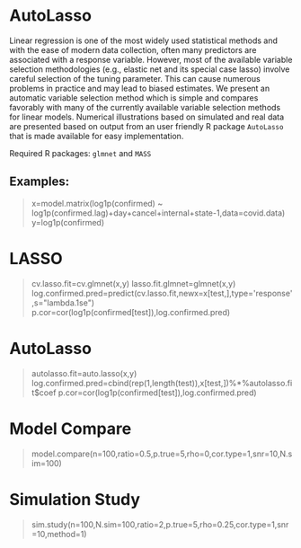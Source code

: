 # AutoLasso

Linear regression is one of the most widely used statistical methods and with the ease of modern data collection, often many predictors are associated with a response variable. However, most of the available variable selection methodologies (e.g., elastic net and its special case lasso) involve careful selection of the tuning parameter. This can cause numerous problems in practice and may lead to biased estimates. We present an automatic variable selection method which is simple and compares favorably with many of the currently available variable selection methods for linear models. Numerical illustrations based on simulated and real data are presented based on output from an user friendly R package `AutoLasso` that is made available for easy implementation.

Required R packages: `glmnet` and `MASS`

## Examples:
  > x=model.matrix(log1p(confirmed) ~ log1p(confirmed.lag)+day+cancel+internal+state-1,data=covid.data)
  > y=log1p(confirmed)
# LASSO
  > cv.lasso.fit=cv.glmnet(x,y)
  > lasso.fit.glmnet=glmnet(x,y)
  > log.confirmed.pred=predict(cv.lasso.fit,newx=x[test,],type='response',s="lambda.1se")
  > p.cor=cor(log1p(confirmed[test]),log.confirmed.pred)
# AutoLasso
  > autolasso.fit=auto.lasso(x,y)
  > log.confirmed.pred=cbind(rep(1,length(test)),x[test,])%*%autolasso.fit$coef
  > p.cor=cor(log1p(confirmed[test]),log.confirmed.pred)
# Model Compare
  > model.compare(n=100,ratio=0.5,p.true=5,rho=0,cor.type=1,snr=10,N.sim=100)
# Simulation Study  
  > sim.study(n=100,N.sim=100,ratio=2,p.true=5,rho=0.25,cor.type=1,snr=10,method=1)
